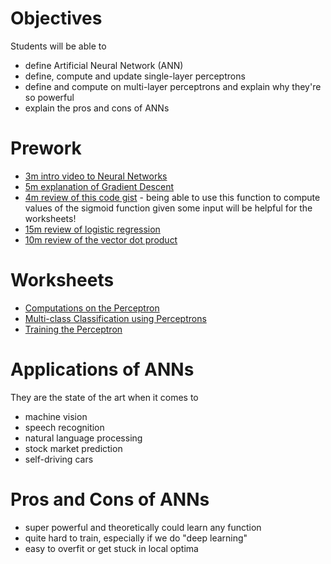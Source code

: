 # Objectives
Students will be able to
- define Artificial Neural Network (ANN)
- define, compute and update single-layer perceptrons
- define and compute on multi-layer perceptrons and explain why they're so powerful
- explain the pros and cons of ANNs

# Prework
- [3m intro video to Neural Networks](https://www.youtube.com/watch?v=HZFvLGYa2_w)
- [5m explanation of Gradient Descent](https://www.youtube.com/watch?v=umAeJ7LMCfU)
- [4m review of this code gist](https://gist.github.com/suneel0101/801ec933307c86cdac7b) - being able to use this function to compute values of the sigmoid function given some input will be helpful for the worksheets!
- [15m review of logistic regression](https://www.youtube.com/watch?v=-Z2a_mzl9LM)
- [10m review of the vector dot product](https://www.khanacademy.org/math/linear-algebra/vectors_and_spaces/dot_cross_products/v/vector-dot-product-and-vector-length)

# Worksheets
- [Computations on the Perceptron](https://s3-us-west-2.amazonaws.com/ga-dat-2015-suneel/worksheets/ANNs/ANN_wksht1.pdf)
- [Multi-class Classification using Perceptrons](https://s3-us-west-2.amazonaws.com/ga-dat-2015-suneel/worksheets/ANNs/ANN_wksht_2.pdf)
- [Training the Perceptron](https://s3-us-west-2.amazonaws.com/ga-dat-2015-suneel/worksheets/ANNs/ANN_wksht_3.pdf)

# Applications of ANNs
They are the state of the art when it comes to
- machine vision
- speech recognition
- natural language processing
- stock market prediction
- self-driving cars

# Pros and Cons of ANNs
- super powerful and theoretically could learn any function
- quite hard to train, especially if we do "deep learning"
- easy to overfit or get stuck in local optima
